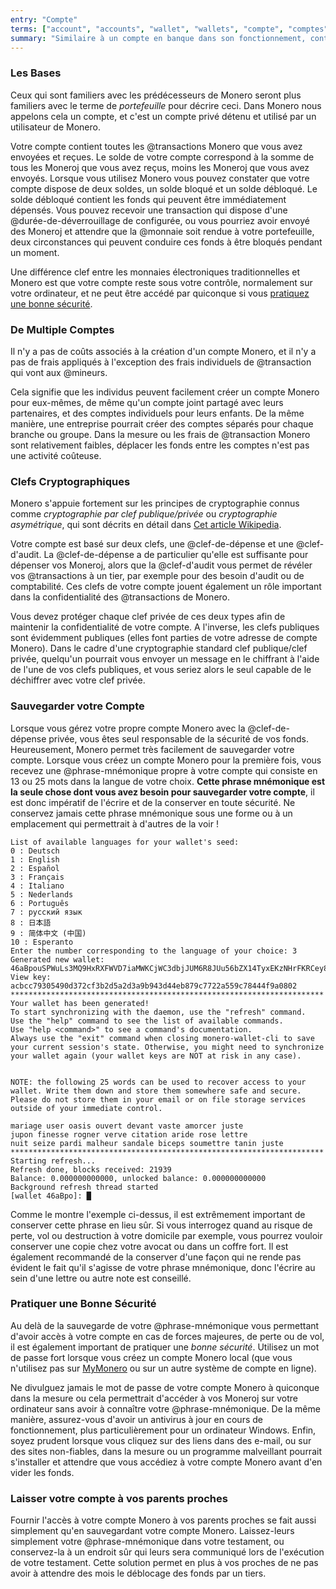 ```yaml
---
entry: "Compte"
terms: ["account", "accounts", "wallet", "wallets", "compte", "comptes", "portefeuille", "portefeuilles"]
summary: "Similaire à un compte en banque dans son fonctionnement, contient toutes vos transactions envoyées et reçues"
---
```


### Les Bases

Ceux qui sont familiers avec les prédécesseurs de Monero seront plus familiers avec le terme de *portefeuille* pour décrire ceci. Dans Monero nous appelons cela un compte, et c'est un compte privé détenu et utilisé par un utilisateur de Monero.

Votre compte contient toutes les @transactions Monero que vous avez envoyées et reçues. Le solde de votre compte correspond à la somme de tous les Moneroj que vous avez reçus, moins les Moneroj que vous avez envoyés. Lorsque vous utilisez Monero vous pouvez constater que votre compte dispose de deux soldes, un solde bloqué et un solde débloqué. Le solde débloqué contient les fonds qui peuvent être immédiatement dépensés. Vous pouvez recevoir une transaction qui dispose d'une @durée-de-déverrouillage de configurée, ou vous pourriez avoir envoyé des Moneroj et attendre que la @monnaie soit rendue à votre portefeuille, deux circonstances qui peuvent conduire ces fonds à être bloqués pendant un moment.

Une différence clef entre les monnaies électroniques traditionnelles et Monero est que votre compte reste sous votre contrôle, normalement sur votre ordinateur, et ne peut être accédé par quiconque si vous [pratiquez une bonne sécurité](#pratiquer-une-bonne-securite).

### De Multiple Comptes

Il n'y a pas de coûts associés à la création d'un compte Monero, et il n'y a pas de frais appliqués à l'exception des frais individuels de @transaction qui vont aux @mineurs.

Cela signifie que les individus peuvent facilement créer un compte Monero pour eux-mêmes, de même qu'un compte joint partagé avec leurs partenaires, et des comptes individuels pour leurs enfants. De la même manière, une entreprise pourrait créer des comptes séparés pour chaque branche ou groupe. Dans la mesure ou les frais de @transaction Monero sont relativement faibles, déplacer les fonds entre les comptes n'est pas une activité coûteuse.

### Clefs Cryptographiques

Monero s'appuie fortement sur les principes de cryptographie connus comme *cryptographie par clef publique/privée* ou *cryptographie asymétrique*, qui sont décrits en détail dans [Cet article Wikipedia](https://fr.wikipedia.org/wiki/Cryptographie_asym%C3%A9trique).

Votre compte est basé sur deux clefs, une @clef-de-dépense et une @clef-d'audit. La @clef-de-dépense a de particulier qu'elle est suffisante pour dépenser vos Moneroj, alors que la @clef-d'audit vous permet de révéler vos @transactions à un tier, par exemple pour des besoin d'audit ou de comptabilité. Ces clefs de votre compte jouent également un rôle important dans la confidentialité des @transactions de Monero.

Vous devez protéger chaque clef privée de ces deux types afin de maintenir la confidentialité de votre compte. A l'inverse, les clefs publiques sont évidemment publiques (elles font parties de votre adresse de compte Monero). Dans le cadre d'une cryptographie standard clef publique/clef privée, quelqu'un pourrait vous envoyer un message en le chiffrant à l'aide de l'une de vos clefs publiques, et vous seriez alors le seul capable de le déchiffrer avec votre clef privée.

### Sauvegarder votre Compte

Lorsque vous gérez votre propre compte Monero avec la @clef-de-dépense privée, vous êtes seul responsable de la sécurité de vos fonds. Heureusement, Monero permet très facilement de sauvegarder votre compte. Lorsque vous créez un compte Monero pour la première fois, vous recevez une @phrase-mnémonique propre à votre compte qui consiste en 13 ou 25 mots dans la langue de votre choix. **Cette phrase mnémonique est la seule chose dont vous avez besoin pour sauvegarder votre compte**, il est donc impératif de l'écrire et de la conserver en toute sécurité. Ne conservez jamais cette phrase mnémonique sous une forme ou à un emplacement qui permettrait à d'autres de la voir !

```
List of available languages for your wallet's seed:
0 : Deutsch
1 : English
2 : Español
3 : Français
4 : Italiano
5 : Nederlands
6 : Português
7 : русский язык
8 : 日本語
9 : 简体中文 (中国)
10 : Esperanto
Enter the number corresponding to the language of your choice: 3
Generated new wallet: 46aBpouSPWuLs3MQ9HxRXFWVD7iaMWKCjWC3dbjJUM6R8JUu56bZX14TyxEKzNHrFKRCey8BCqNWt6bAVGZju5goNQChXf5
View key: acbcc79305490d372cf3b2d5a2d3a9b943d44eb879c7722a559c78444f9a0802
**********************************************************************
Your wallet has been generated!
To start synchronizing with the daemon, use the "refresh" command.
Use the "help" command to see the list of available commands.
Use "help <command>" to see a command's documentation.
Always use the "exit" command when closing monero-wallet-cli to save
your current session's state. Otherwise, you might need to synchronize
your wallet again (your wallet keys are NOT at risk in any case).


NOTE: the following 25 words can be used to recover access to your wallet. Write them down and store them somewhere safe and secure. Please do not store them in your email or on file storage services outside of your immediate control.

mariage user oasis ouvert devant vaste amorcer juste
jupon finesse rogner verve citation aride rose lettre
nuit seize pardi malheur sandale biceps soumettre tanin juste
**********************************************************************
Starting refresh...
Refresh done, blocks received: 21939                            
Balance: 0.000000000000, unlocked balance: 0.000000000000
Background refresh thread started
[wallet 46aBpo]: █

```

Comme le montre l'exemple ci-dessus, il est extrêmement important de conserver cette phrase en lieu sûr. Si vous interrogez quand au risque de perte, vol ou destruction à votre domicile par exemple, vous pourrez vouloir conserver une copie chez votre avocat ou dans un coffre fort. Il est également recommandé de la conserver d'une façon qui ne rende pas évident le fait qu'il s'agisse de votre phrase mnémonique, donc l'écrire au sein d'une lettre ou autre note est conseillé.

### Pratiquer une Bonne Sécurité

Au delà de la sauvegarde de votre @phrase-mnémonique vous permettant d'avoir accès à votre compte en cas de forces majeures, de perte ou de vol, il est également important de pratiquer une *bonne sécurité*. Utilisez un mot de passe fort lorsque vous créez un compte Monero local (que vous n'utilisez pas sur [MyMonero](https://mymonero.com) ou sur un autre système de compte en ligne).

Ne divulguez jamais le mot de passe de votre compte Monero à quiconque dans la mesure ou cela permettrait d'accéder à vos Moneroj sur votre ordinateur sans avoir à connaître votre @phrase-mnémonique. De la même manière, assurez-vous d'avoir un antivirus à jour en cours de fonctionnement, plus particulièrement pour un ordinateur Windows. Enfin, soyez prudent lorsque vous cliquez sur des liens dans des e-mail, ou sur des sites non-fiables, dans la mesure ou un programme malveillant pourrait s'installer et attendre que vous accédiez à votre compte Monero avant d'en vider les fonds.

### Laisser votre compte à vos parents proches

Fournir l'accès à votre compte Monero à vos parents proches se fait aussi simplement qu'en sauvegardant votre compte Monero. Laissez-leurs simplement votre @phrase-mnémonique dans votre testament, ou conservez-la à un endroit sûr qui leurs sera communiqué lors de l'exécution de votre testament. Cette solution permet en plus à vos proches de ne pas avoir à attendre des mois le déblocage des fonds par un tiers.
